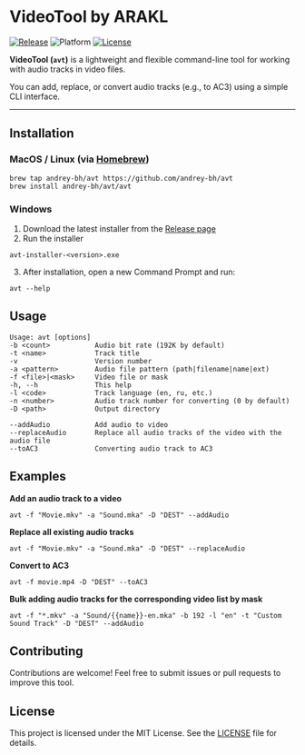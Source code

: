 # VideoTool by ARAKL

[![Release](https://img.shields.io/github/v/release/andrey-bh/avt)](https://github.com/andrey-bh/avt/releases)
![Platform](https://img.shields.io/badge/Platform-Linux%20%7C%20macOS%20%7C%20Windows-success)
[![License](https://img.shields.io/github/license/andrey-bh/avt)](LICENSE)

**VideoTool (`avt`)** is a lightweight and flexible command-line tool for working with audio tracks in video files.

You can add, replace, or convert audio tracks (e.g., to AC3) using a simple CLI interface.

---

## Installation

### MacOS / Linux (via [Homebrew](https://brew.sh/))

```
brew tap andrey-bh/avt https://github.com/andrey-bh/avt
brew install andrey-bh/avt/avt
```

### Windows

1. Download the latest installer from the [Release page](https://github.com/andrey-bh/avt/releases)
2. Run the installer
```
avt-installer-<version>.exe
```
3. After installation, open a new Command Prompt and run:
```
avt --help
```

## Usage

```
Usage: avt [options]
-b <count>           Audio bit rate (192K by default)
-t <name>            Track title
-v                   Version number
-a <pattern>         Audio file pattern (path|filename|name|ext)
-f <file>|<mask>     Video file or mask
-h, --h              This help
-l <code>            Track language (en, ru, etc.)
-n <number>          Audio track number for converting (0 by default)
-D <path>            Output directory

--addAudio           Add audio to video
--replaceAudio       Replace all audio tracks of the video with the audio file
--toAC3              Converting audio track to AC3
```

## Examples

**Add an audio track to a video**
```
avt -f "Movie.mkv" -a "Sound.mka" -D "DEST" --addAudio
```

**Replace all existing audio tracks**
```
avt -f "Movie.mkv" -a "Sound.mka" -D "DEST" --replaceAudio
```

**Convert to AC3**
```
avt -f movie.mp4 -D "DEST" --toAC3
```

**Bulk adding audio tracks for the corresponding video list by mask**
```
avt -f "*.mkv" -a "Sound/{{name}}-en.mka" -b 192 -l "en" -t "Custom Sound Track" -D "DEST" --addAudio
```

## Contributing

Contributions are welcome! Feel free to submit issues or pull requests to improve this tool.

## License

This project is licensed under the MIT License. See the [LICENSE](LICENSE) file for details.
